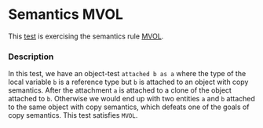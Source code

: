 # Semantics MVOL

This [test](.) is exercising the semantics rule [MVOL](../Readme.md).

### Description

In this test, we have an object-test `attached b as a` where the type of the local variable `b` is a reference type but `b` is attached to an object with copy semantics. After the attachment `a` is attached to a clone of the object attached to `b`. Otherwise we would end up with two entities `a` and `b` attached to the same object with copy semantics, which defeats one of the goals of copy semantics. This test satisfies `MVOL`.
